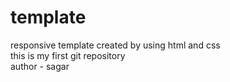 # template
responsive template created by using html and css
<br>
this is my first git repository
<br>
author - sagar
